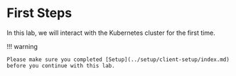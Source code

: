 # First Steps
In this lab, we will interact with the Kubernetes cluster for the first time.

!!! warning

    Please make sure you completed [Setup](../setup/client-setup/index.md) before you continue with this lab.